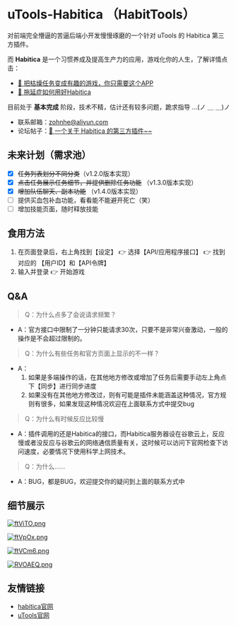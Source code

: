 # uTools-Habitica （HabitTools）
对前端完全懵逼的苦逼后端小开发慢慢琢磨的一个针对 uTools 的 Habitica 第三方插件。

而 **Habitica** 是一个习惯养成及提高生产力的应用，游戏化你的人生，了解详情点击：
- [🔗 把枯燥任务变成有趣的游戏，你只需要这个APP](https://zhuanlan.zhihu.com/p/58660347)
- [🔗 拖延症如何用好Habitica](https://www.zhihu.com/question/36371438)

目前处于 **基本完成** 阶段，技术不精，估计还有较多问题，跪求指导 ...(ノ ＿ ＿)ノ
- 联系邮箱：zohnhe@aliyun.com
- 论坛帖子：[🔗 一个关于 Habitica 的第三方插件~~](https://yuanliao.info/d/3764-habittools-120-beta-habitica)

## 未来计划（需求池）
- [x] ~~任务列表划分不同分类~~（v1.2.0版本实现）
- [x] ~~点击任务展示任务细节，并提供删除任务功能~~ （v1.3.0版本实现）
- [x] ~~增加队伍聊天、副本功能~~ （v1.4.0版本实现）
- [ ] 提供买血包补血功能，看看能不能避开死亡（笑）
- [ ] 增加技能页面，随时释放技能

## 食用方法
1. 在页面登录后，右上角找到【设定】 👉 选择【API/应用程序接口】 👉 找到对应的 【用户ID】和【API令牌】
2. 输入并登录 👉 开始游戏

## Q&A
> Q：为什么点多了会说请求频繁？
- A：官方接口中限制了一分钟只能请求30次，只要不是非常兴奋激动，一般的操作是不会超过限制的。

> Q：为什么有些任务和官方页面上显示的不一样？
- A：
    1. 如果是多端操作的话，在其他地方修改或增加了任务后需要手动左上角点下【同步】进行同步进度
    2. 如果没有在其他地方修改过，则有可能是插件未能涵盖这种情况，官方规则有很多，如果发现这种情况欢迎在上面联系方式中提交bug

> Q：为什么有时候反应比较慢
- A：插件调用的还是Habitica的接口，而Habitica服务器设在谷歌云上，反应慢或者没反应与谷歌云的网络通信质量有关，这时候可以访问下官网检查下访问速度，必要情况下使用科学上网技术。

> Q：为什么……
- A：BUG，都是BUG，欢迎提交你的疑问到上面的联系方式中

## 细节展示
[![ftViTO.png](https://z3.ax1x.com/2021/08/10/ftViTO.png)](https://imgtu.com/i/ftViTO)

[![ftVpOx.png](https://z3.ax1x.com/2021/08/10/ftVpOx.png)](https://imgtu.com/i/ftVpOx)

[![ftVCm6.png](https://z3.ax1x.com/2021/08/10/ftVCm6.png)](https://imgtu.com/i/ftVCm6)

[![RVOAEQ.png](https://z3.ax1x.com/2021/06/22/RVOAEQ.png)](https://imgtu.com/i/RVOAEQ)

## 友情链接
- [habitica官网](https://habitica.com/)
- [uTools官网](https://u.tools/)

